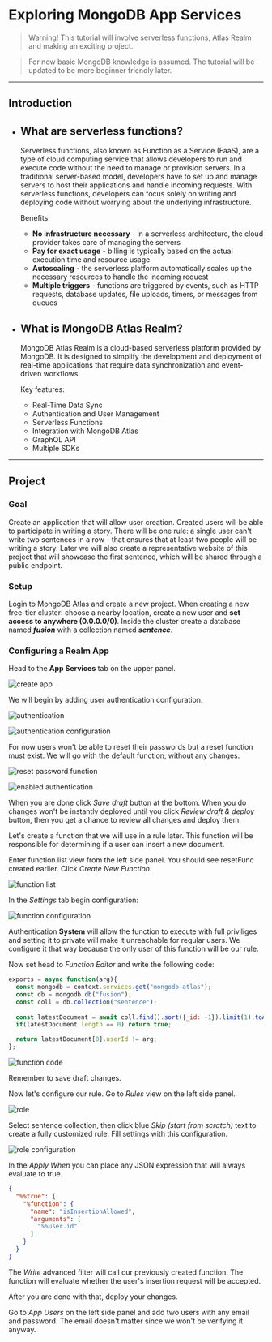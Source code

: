 # Exploring MongoDB App Services

> Warning! This tutorial will involve serverless functions, Atlas Realm and making an exciting project.

> For now basic MongoDB knowledge is assumed. The tutorial will be updated to be more beginner friendly later.

---

## Introduction

* ## What are serverless functions?

    Serverless functions, also known as Function as a Service (FaaS), are a type of cloud computing service that allows developers to run and execute code without the need to manage or provision servers. In a traditional server-based model, developers have to set up and manage servers to host their applications and handle incoming requests. With serverless functions, developers can focus solely on writing and deploying code without worrying about the underlying infrastructure.

    Benefits:

    - **No infrastructure necessary** - in a serverless architecture, the cloud provider takes care of managing the servers
    - **Pay for exact usage** - billing is typically based on the actual execution time and resource usage
    - **Autoscaling** - the serverless platform automatically scales up the necessary resources to handle the incoming request
    - **Multiple triggers** - functions are triggered by events, such as HTTP requests, database updates, file uploads, timers, or messages from queues

* ## What is MongoDB Atlas Realm?

    MongoDB Atlas Realm is a cloud-based serverless platform provided by MongoDB. It is designed to simplify the development and deployment of real-time applications that require data synchronization and event-driven workflows.

    Key features:

    - Real-Time Data Sync
    - Authentication and User Management
    - Serverless Functions
    - Integration with MongoDB Atlas
    - GraphQL API
    - Multiple SDKs

---

## Project

### Goal

Create an application that will allow user creation. Created users will be able to participate in writing a story. There will be one rule: a single user can't write two sentences in a row - that ensures that at least two people will be writing a story. Later we will also create a representative website of this project that will showcase the first sentence, which will be shared through a public endpoint.

### Setup

Login to MongoDB Atlas and create a new project. When creating a new free-tier cluster: choose a nearby location, create a new user and **set access to anywhere (0.0.0.0/0)**. Inside the cluster create a database named ***fusion*** with a collection named ***sentence***.

### Configuring a Realm App

Head to the **App Services** tab on the upper panel.

![create app](./img/create_app.png)

We will begin by adding user authentication configuration.

![authentication](./img/authentication.png)

![authentication configuration](./img/auth_conf.png)

For now users won't be able to reset their passwords but a reset function must exist. We will go with the default function, without any changes.

![reset password function](./img/reset_func.png)

![enabled authentication](./img/enabled_auth.png)

When you are done click *Save draft* button at the bottom. When you do changes won't be instantly deployed until you click *Review draft & deploy* button, then you get a chance to review all changes and deploy them.

Let's create a function that we will use in a rule later. This function will be responsible for determining if a user can insert a new document.

Enter function list view from the left side panel. You should see resetFunc created earlier. Click *Create New Function*.

![function list](./img/funcs.png)

In the *Settings* tab begin configuration:

![function configuration](./img/func_conf.png)

Authentication **System** will allow the function to execute with full priviliges and setting it to private will make it unreachable for regular users. We configure it that way because the only user of this function will be our rule.

Now set head to *Function Editor* and write the following code:

```js
exports = async function(arg){
  const mongodb = context.services.get("mongodb-atlas");
  const db = mongodb.db("fusion");
  const coll = db.collection("sentence");
  
  const latestDocument = await coll.find().sort({_id: -1}).limit(1).toArray();
  if(latestDocument.length == 0) return true;

  return latestDocument[0].userId != arg;
};
```

![function code](./img/func_content.png)

Remember to save draft changes.

Now let's configure our rule. Go to *Rules* view on the left side panel.

![role](./img/role.png)

Select sentence collection, then click blue *Skip (start from scratch)* text to create a fully customized rule. Fill settings with this configuration.

![role configuration](./img/role_conf.png)

In the *Apply When* you can place any JSON expression that will always evaluate to true.

```json
{
  "%%true": {
    "%function": {
      "name": "isInsertionAllowed",
      "arguments": [
        "%%user.id"
      ]
    }
  }
}
```

The *Write* advanced filter will call our previously created function. The function will evaluate whether the user's insertion request will be accepted.

After you are done with that, deploy your changes.

Go to *App Users* on the left side panel and add two users with any email and password. The email doesn't matter since we won't be verifying it anyway.
